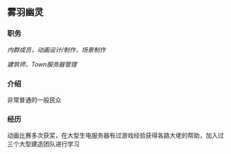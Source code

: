 ## 雾羽幽灵

### 职务

*内群成员，动画设计/制作，场景制作*

*建筑师，Town服务器管理*

### 介绍

非常普通的一般民众

### 经历

动画比赛多次获奖，在大型生电服务器有过游戏经验获得各路大佬的帮助，加入过三个大型建造团队进行学习